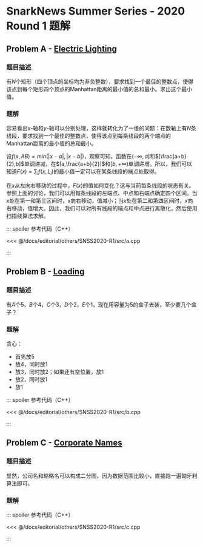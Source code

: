 # SnarkNews Summer Series - 2020 Round 1 题解

## Problem A - [Electric Lighting](https://contest.yandex.com/snss2020/contest/19320/problems/)

### 题目描述

有$N$个矩形（四个顶点的坐标均为非负整数），要求找到一个最佳的整数点，使得该点到每个矩形四个顶点的Manhattan距离的最小值的总和最小。求出这个最小值。

### 题解

容易看出$x$-轴和$y$-轴可以分别处理，这样就转化为了一维的问题：在数轴上有$N$条线段，要求找到一个最佳的整数点，使得该点到每条线段的两个端点的Manhattan距离的最小值的总和最小。

设$f(x,AB)=min(|x-a|,|x-b|)$，观察可知，函数在$(-\infty,a]$和$[\frac{a+b}{2},b]$单调递减，在$[a,\frac{a+b}{2}]$和$[b,+\infty)$单调递增。所以，我们可以知道$F(x)=\sum_if(x,L_i)$的最小值一定可以在某条线段的端点处取得。

在$x$从左向右移动的过程中，$F(x)$的值如何变化？这与当前每条线段的状态有关。参照上面的讨论，我们可以用每条线段的左端点、中点和右端点确定四个区间。当$x$处在第一和第三区间时，$x$向右移动，值减小；当$x$处在第二和第四区间时，$x$向右移动，值增大。因此，我们可以对所有线段的端点和中点进行离散化，然后使用扫描线算法求解。

::: spoiler 参考代码（C++）

<<< @/docs/editorial/others/SNSS2020-R1/src/a.cpp

:::

## Problem B - [Loading](https://contest.yandex.com/snss2020/contest/19320/problems/B/)

### 题目描述

有$A$个$5$，$B$个$4$，$C$个$3$，$D$个$2$，$E$个$1$，现在用容量为$5$的盒子去装，至少要几个盒子？

### 题解

贪心：

- 首先放$5$
- 放$4$，同时放$1$
- 放$3$，同时放$2$；如果还有空位置，放$1$
- 放$2$，同时放$1$
- 放$1$

::: spoiler 参考代码（C++）

<<< @/docs/editorial/others/SNSS2020-R1/src/b.cpp

:::

## Problem C - [Corporate Names](https://contest.yandex.com/snss2020/contest/19320/problems/C/)

### 题目描述

显然，公司名和缩略名可以构成二分图，因为数据范围比较小，直接跑一遍匈牙利算法即可。

### 题解

::: spoiler 参考代码（C++）

<<< @/docs/editorial/others/SNSS2020-R1/src/c.cpp

:::

<Utterances />
